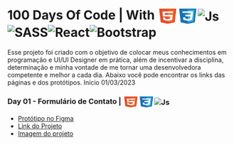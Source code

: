 # 100 Days Of Code | With <img align="center" alt="HTML" height="35" width="45" src="https://raw.githubusercontent.com/devicons/devicon/master/icons/html5/html5-original.svg"><img align="center" alt="CSS" height="35" width="45" src="https://raw.githubusercontent.com/devicons/devicon/master/icons/css3/css3-original.svg"><img align="center" alt="Js" height="35" width="45" src="https://cdn.jsdelivr.net/gh/devicons/devicon/icons/javascript/javascript-original.svg"><img align="center" alt="SASS" height="35" width="45" src="https://cdn.jsdelivr.net/gh/devicons/devicon/icons/sass/sass-original.svg"><img align="center" alt="React" height="35" width="45" src="https://cdn.jsdelivr.net/gh/devicons/devicon/icons/react/react-original.svg"><img align="center" alt="Bootstrap" height="35" width="45" src="https://cdn.jsdelivr.net/gh/devicons/devicon/icons/bootstrap/bootstrap-original.svg">

Esse projeto foi criado com o objetivo de colocar meus conhecimentos em programação e UI/UI Designer em prática, além de incentivar a disciplina, determinação e minha vontade de me tornar uma desenvolvedora competente e melhor a cada dia. Abaixo você pode encontrar os links das páginas e dos protótipos. Início 01/03/2023

### Day 01 - Formulário de Contato | <img align="center" alt="HTML" height="25" width="35" src="https://raw.githubusercontent.com/devicons/devicon/master/icons/html5/html5-original.svg"><img align="center" alt="CSS" height="25" width="35" src="https://raw.githubusercontent.com/devicons/devicon/master/icons/css3/css3-original.svg"><img align="center" alt="Js" height="25" width="35" src="https://cdn.jsdelivr.net/gh/devicons/devicon/icons/javascript/javascript-original.svg">
* [Protótipo no Figma](https://www.figma.com/community/file/1212536441925245235)
* [Link do Projeto](https://amandavsadev.github.io/100DaysOfCode/Day01)
* [Imagem do projeto](https://github.com/amandavsadev/100DaysOfCode/blob/main/Imagens%20dos%20projetos/Day01.png?raw=true)
